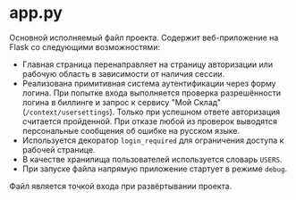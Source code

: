 # app.py

Основной исполняемый файл проекта. Содержит веб-приложение на Flask со следующими возможностями:

- Главная страница перенаправляет на страницу авторизации или рабочую область в зависимости от наличия сессии.
- Реализована примитивная система аутентификации через форму логина.
  При попытке входа выполняется проверка разрешённости логина в биллинге и
  запрос к сервису "Мой Склад" (`/context/usersettings`). Только при успешном
  ответе авторизация считается пройденной.
  При отказе любой из проверок выводятся персональные сообщения об ошибке на
  русском языке.
- Используется декоратор `login_required` для ограничения доступа к рабочей странице.
- В качестве хранилища пользователей используется словарь `USERS`.
- При запуске файла напрямую приложение стартует в режиме `debug`.

Файл является точкой входа при развёртывании проекта.
